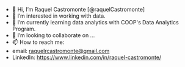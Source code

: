 - 👋 Hi, I’m Raquel Castromonte  [@raquelCastromonte]
- 👀 I’m interested in working with data.
- 🌱 I’m currently learning data analytics with COOP's Data Analytics Program.
- 💞️ I’m looking to collaborate on ...
- 📫 How to reach me:
-   email: raquelrcastromonte@gmail.com
-   LinkedIn: https://www.linkedin.com/in/raquel-castromonte/

<!---
raquelCastromonte/raquelCastromonte is a ✨ special ✨ repository because its `README.md` (this file) appears on your GitHub profile.
You can click the Preview link to take a look at your changes.
--->
